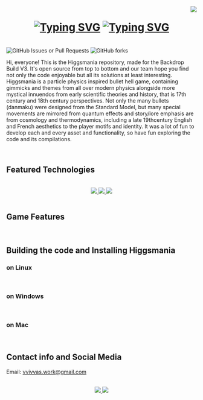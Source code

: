 <img align="right" src="https://visitor-badge.laobi-cu/badge?page_id=vvivvas.Higgsmania" />

<h1 align="center">
  <a href="https://git.io/typing-svg"><img src="https://readme-typing-svg.herokuapp.com?font=Fira+Code&weight=500&size=40&duration=2000&pause=3000&color=2E15F7&center=true&vCenter=true&multiline=true&repeat=false&random=false&width=500&height=90&lines=Higgsmania" alt="Typing SVG" /></a>
  <a href="https://git.io/typing-svg"><img src="https://readme-typing-svg.herokuapp.com?font=Fira+Code&weight=300&size=25&duration=2000&pause=400&color=2E15F7&center=true&vCenter=true&multiline=true&repeat=false&random=false&width=500&height=90&lines=+;Welcome+to+the+Higgsmania+Repo" alt="Typing SVG" /></a>
</h1>

<br/>

<img alt="GitHub Issues or Pull Requests" src="https://img.shields.io/github/issues/vvivvas/Higgsmania?style=for-the-badge&labelColor=orange&color=black">
<img alt="GitHub forks" src="https://img.shields.io/github/forks/vvivvas/Higgsmania?style=for-the-badge&labelColor=orange&color=black">


Hi, everyone! This is the Higgsmania repository, made for the Backdrop Build V3. It's open source from top to bottom and our team hope you find not only the code enjoyable but all its solutions at least interesting. Higgsmania is a particle physics inspired bullet hell game, containing gimmicks and themes from all over modern physics alongside more mystical innuendos from early scientific theories and history, that is 17th century and 18th century perspectives. Not only the many bullets (danmaku) were designed from the Standard Model, but many special movements are mirrored from quantum effects and story/lore emphasis are from cosmology and thermodynamics, including a late 19thcentury English and French aesthetics to the player motifs and identity. It was a lot of fun to develop each and every asset and functionality, so have fun exploring the code and its compilations.

<br/>

<div align="center">
 
  
</div>

## Featured Technologies

<br/>

<div align="center">
  <a href="https://learn.microsoft.com/en-us/cpp/cpp/?view=msvc-170">
    <img src="https://skillicons.dev/icons?i=cpp"/>
  </a>
  <a href="https://learn.microsoft.com/en-us/cpp/c-language/c-language-reference?view=msvc-170">
    <img src="https://skillicons.dev/icons?i=c"/>
  </a>
  <a href="https://www.lua.org">
    <img src="https://skillicons.dev/icons?i=lua"/>
  </a>
  
</div>

<br/>



## Game Features

<br/>

## Building the code and Installing Higgsmania

### on Linux

<br/>

### on Windows

<br/>

### on Mac 
<br/>

## Contact info and Social Media

Email: vvivvas.work@gmail.com
<br/><br/>

<div align="center">
  <a href="https://twitter.com/vvivvas">
    <img src="https://skillicons.dev/icons?i=twitter"/>
  </a>
  <a href="https://www.linkedin.com/in/vvivvas/">
    <img src="https://skillicons.dev/icons?i=linkedin"/>
  </a>
